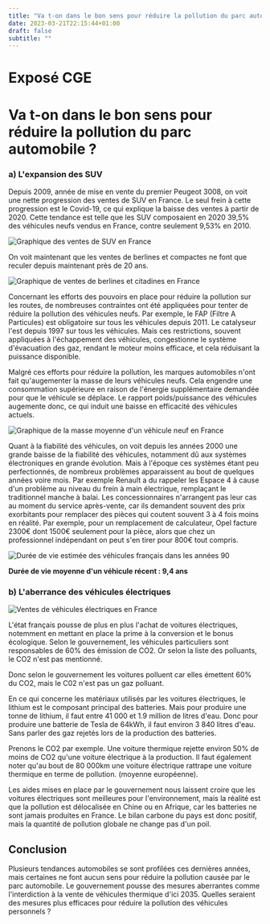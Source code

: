 ```yaml
---
title: "Va t-on dans le bon sens pour réduire la pollution du parc automobile ?"
date: 2023-03-21T22:15:44+01:00
draft: false
subtitle: ""
---
```


# Exposé CGE

# Va t-on dans le bon sens pour réduire la pollution du parc automobile ?

### a) L'expansion des SUV
Depuis 2009, année de mise en vente du premier Peugeot 3008, on voit une nette progression des ventes de SUV en France. Le seul frein à cette progression est le Covid-19, ce qui explique la baisse des ventes à partir de 2020. Cette tendance est telle que les SUV composaient en 2020 39,5% des véhicules neufs vendus en France, contre seulement 9,53% en 2010.

![Graphique des ventes de SUV en France](https://www.fiches-auto.fr/articles-auto/images/evolution-ventes-suv-4x4-france2.png)

On voit maintenant que les ventes de berlines et compactes ne font que reculer depuis maintenant près de 20 ans.

![Graphique de ventes de berlines et citadines en France](https://www.fiches-auto.fr/articles-auto/images/evolution-ventes-berlines-et-compactes.png)

Concernant les efforts des pouvoirs en place pour réduire la pollution sur les routes, de nombreuses contraintes ont été appliquées pour tenter de réduire la pollution des véhicules neufs. Par exemple, le FAP (Filtre A Particules) est obligatoire sur tous les véhicules depuis 2011. Le catalyseur l'est depuis 1997 sur tous les véhicules. Mais ces restrictions, souvent appliquées à l'échappement des véhicules, congestionne le système d'évacuation des gaz, rendant le moteur moins efficace, et cela réduisant la puissance disponible.

Malgré ces efforts pour réduire la pollution, les marques automobiles n'ont fait qu'augementer la masse de leurs véhicules neufs. Cela engendre une consommation supérieure en raison de l'énergie supplémentaire demandée pour que le véhicule se déplace. Le rapport poids/puissance des véhicules augemente donc, ce qui induit une baisse en efficacité des véhicules actuels.

![Graphique de la masse moyenne d'un véhicule neuf en France](img_article/expose-cge/poids_moyen.png)

Quant à la fiabilité des véhicules, on voit depuis les années 2000 une grande baisse de la fiabilité des véhicules, notamment dû aux systèmes électroniques en grande évolution. Mais à l'époque ces systèmes étant peu perfectionnés, de nombreux problèmes apparaissent au bout de quelques années voire mois. Par exemple Renault a du rappeler les Espace 4 à cause d'un problème au niveau du frein à main électrique, remplaçant le traditionnel manche à balai. Les concessionnaires n'arrangent pas leur cas au moment du service après-vente, car ils demandent souvent des prix exorbitants pour remplacer des pièces qui coutent souvent 3 à 4 fois moins en réalité. Par exemple, pour un remplacement de calculateur, Opel facture 2300€ dont 1500€ seulement pour la pièce, alors que chez un professionnel indépendant on peut s'en tirer pour 800€ tout compris.

![Durée de vie estimée des véhicules français dans les années 90](img_article/expose-cge/duree_vie.png)

**Durée de vie moyenne d'un véhicule récent : 9,4 ans**

### b) L'aberrance des véhicules électriques

![Ventes de véhicules électriques en France](https://www.fiches-auto.fr/articles-auto/images/evolution-ventes-voitures-electriques-france-2022-2023.png)

L'état français pousse de plus en plus l'achat de voitures électriques, notemment en mettant en place la prime à la conversion et le bonus écologique. Selon le gouvernement, les véhicules particuliers sont responsables de 60% des émission de CO2. Or selon la liste des polluants, le CO2 n'est pas mentionné.

Donc selon le gouvernement les voitures polluent car elles émettent 60% du CO2, mais le C02 n'est pas un gaz polluant.

En ce qui concerne les matériaux utilisés par les voitures électriques, le lithium est le composant principal des batteries. Mais pour produire une tonne de lithium, il faut entre 41 000 et 1.9 million de litres d'eau. Donc pour produire une batterie de Tesla de 64kWh, il faut environ 3 840 litres d'eau. Sans parler des gaz rejetés lors de la production des batteries.

Prenons le CO2 par exemple. Une voiture thermique rejette environ 50% de moins de CO2 qu'une voiture électrique à la production. Il faut également noter qu'au bout de 80 000km une voiture électrique rattrape une voiture thermique en terme de pollution. (moyenne européenne).

Les aides mises en place par le gouvernement nous laissent croire que les voitures électriques sont meilleures pour l'environnement, mais la réalité est que la pollution est délocalisée en Chine ou en Afrique, car les batteries ne sont jamais produites en France. Le bilan carbone du pays est donc positif, mais la quantité de pollution globale ne change pas d'un poil.

## Conclusion

Plusieurs tendances automobiles se sont profilées ces dernières années, mais certaines ne font aucun sens pour réduire la pollution causée par le parc automobile. Le gouvernement pousse des mesures aberrantes comme l'interdiction à la vente de véhicules thermique d'ici 2035. Quelles seraient des mesures plus efficaces pour réduire la pollution des véhicules personnels ?
